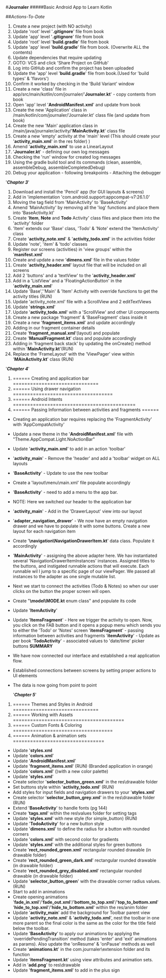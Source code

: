 #**Journaler**
#####Basic Android App to Learn Kotlin

##_Actions-To-Date_

1) Create a new project (with NO activity)
2) Update 'root' level '**.gitignore**' file from book
3) Update 'app' level '**.gitignore**' file from book
4) Update 'root' level '**build.gradle**' file from book
5) Update 'app' level '**build.gradle**' file from book. (Overwrite ALL the contents)
6) Update dependencies that require updating
7) GOTO: VCS and click 'Share Project on GitHub' 
8) Log into GitHub and confirm the project has been uploaded 
9) Update the 'app' level '**build.gradle**' file from book.(Used for 'build types' & 'flavors')  
10) Confirm it worked by checking in the 'Build Variant' window
11) Create a new 'class' file in app/src/main/kotlin/com/journaler/'**Journaler.kt**' - copy contents from book
12) Open 'app' level '**AndroidManifest.xml**' and update from book
13) Create the new 'Application' class in /main/kotlin/com/journaler/'Journaler.kt' class file (and update from book)
14) Create the new 'Main' application class in /main/java/journaler/activity/'**MainActivity.kt**' class file 
15) Create a new 'empty' activity at the 'main' level (This should create your '**activity_main.xml**' in the res folder) )
16) Amend '**activity_main.xml**' to use a LinearLayout
17) '**Journaler.kt**' - defining our own log messages
18) Checking the 'run' window for created log messages
19) Using the gradle build tool and its commands (clean, assemble, assembleDebug, assembleCompletedDebug)
20) Debug your application - following breakpoints - Attaching the debugger

'***Chapter 3***' 
1) Download and install the 'Pencil' app (for GUI layouts & screens)
2) Add in 'implementation 'com.android.support:appcompat-v7:26.1.0'
3) Moving the tag field from 'MainActivity' to 'BaseActivity'
4) Amend 'MainActivity' by removing all the 'log' functions and place them into 'BaseActivity.kt'
5) Create '**Item**, **Note** and **Todo** Activity' class files and place them into the 'activity' folder
6) 'Item' extends our 'Base' class, 'Todo' & 'Note' extend the 'ItemActivity' class
7) Create '**activity_note.xml**' & '**activity_todo.xml**' in the activities folder
8) Update 'note', 'item' & 'todo' classes
9) Register our screens (activities) in 'view groups' within the '**manifest.xml**'
10) Create and update a new '**dimens.xml**' file in the values folder
11) Create '**activity_header.xml**' layout file that will be included on all screens
12) Add 2 'buttons' and a 'textView' to the '**activity_header.xml**'
13) Add in a 'ListView' and a 'FloatingActionButton' in the '**activity_main.xml**'
14) Update 'Base',''Main' & 'Item' Activity with override functions to get the activity titles (RUN)
15) Update 'activity_note.xml' file with a ScrollView and 2 editTextViews
16) Update '**strings.xml**'
17) Update '**activity_todo.xml**' with a 'ScrollView' and other UI components
18) Create a new package 'fragment' & 'BaseFragment' class inside it
19) Create a new '**fragment_items.xml**' and update accordingly  
20) Adding in our fragment container details
21) Create '**fragment_manual.xml**'(layout) and populate
22) Create '**ManualFragment.kt**' class and populate accordingly
23) Adding in 'fragment back stack' by updating the onCreate() method within '**MainActivity.kt**'(RUN)
24) Replace the 'FrameLayout' with the 'ViewPager' view within '**MAinActivity.kt**' class (RUN)


   '***Chapter 4***'
1) ====== Creating and application bar ==============================
2) ====== Using drawer navigation ===================================
3) ====== Android Intents ===========================================
4) ====== Passing Information between activities and fragments ======
- Creating an application bar requires replacing the 'FragmentActivity' with 'AppCompatActivity'
- Update a new theme in the '**AndroidManifest.xml**' file with "Theme.AppCompat.Light.NoActionBar"
- Update '**activity_main.xml**' to add in an action 'toolbar' 
- '**activity_main**' - Remove the 'header' and add a 'toolbar' widget on ALL layouts
- '**BaseActivity**' - Update to use the new toolbar
- Create a 'layout\menu\main.xml' file populate accordingly
- '**BaseActivity**' - need to add a menu to the app bar. 
- NOTE: Here we switched our header to the application bar
- '**activity_main**' - Add in the 'DrawerLayout' view into our layout
- '**adapter_navigation_drawer**' - We now have an empty navigation drawer and we 
have to populate it with some buttons. Create a new layout for each navigation item 
- Create '**\navigation\NavigationDrawerItem.kt**' data class. Populate it accordingly
- '**MainActivity**' - assigning the above adapter here. We hav instantiated several 'NavigationDrawerItemInstances'
instances. Assigned titles to the buttons, and instigated runnable actions that will execute. 
Each runnable wil l jump to a specific page of our viewPager. We passed all instances to the adapter
as one single mutable list.
- Next we start to connect the activities (Todo & Notes) so when our user clicks on the button
the proper screen will open.
- Create "**\model\MODE.kt** enum class" and populate its code
- Update '**ItemActivity**' 
- Update '**ItemsFragment**' - Here we trigger the activity to open. Now, you click on the 
FAB button and it opens a popup menu which sends you to either the 'Todo' or 'Notes' screen
'**itemsFragment**' - passing information between activities and fragments
'**itemActivity**' - Update as per book 
'**TodoActivity**' - associated values to 'date/time' picker buttons 
**SUMMARY**
- We have now connected our interface and established a real application flow.
- Established connections between screens by setting proper actions to UI elements
- The data is now going from point to point 


   '***Chapter 5***'
1) ====== Themes and Styles in Android ==============================
2) ====== Working with Assets =======================================
3) ====== Custom Fonts & Coloring ===================================
4) ====== Animation & animation sets ================================
- Update '**styles.xml**
- Update '**colors.xml**' 
- Update '**AndroidManifest.xml**'  
- Update '**fragment_items.xml**' (RUN) (Branded application in orange)
- Update '**colors.xml**' ()with a new color palette)
- Update '**styles.xml**'   
- Create selector '**selector_button_green.xml**' in the res\drawable folder
- Set buttons style within '**activity_todo.xml**' (RUN) 
- Add styles for input fields and navigation drawers to your '**styles.xml**'
- Create selector '**selector_button_grey.xml**' in the res\drawable folder (RUN)
- Extend '**BaseActivity**' to handle fonts (pg 144)
- Create '**tags.xml**' within the res\values folder for setting tags
- Update '**styles.xml**' with new style (for simple_button) (RUN)
- Update '**TodoActivity**' for a new button style
- Update '**dimens.xml**' to define the radius for a button with rounded corners
- Update '**colors.xml**' with second color for gradients
- Update '**styles.xml**' with the additional styles for green buttons
- Create '**rect_rounded_green.xml**' rectangular rounded drawable (in drawable folder)
- Create '**rect_rounded_green_dark.xml**' rectangular rounded drawable (in drawable folder)
- Create '**rect_rounded_grey_disabled.xml**' rectangular rounded drawable (in drawable folder)
- Update '**selector_button_green**' with the drawable corner radius values. (RUN)
- Start to add in animations
- Create opening animations '**fade_in.xml**'/'**fade_out.xml**'/'**bottom_to_top.xml**'/'**top_to_bottom.xml**'
 '**hide_to_top.xml**'/'**hide_to_bottom.xml**' within the res/anim folder 
- Update '**activity_main**' add the background for Toolbar parent view
- Update '**activity_note.xml**' & '**activity_todo.xml**', nest the toolbar in one 
more parent so the final color is the same as the color for the title field below 
the toolbar.
- Update '**BaseActivity**' to apply our animations by applying the 
 'overridePendingTransition' method (takes 'enter' and 'exit' animations as params).
 Also update the 'onResume' & 'onPause' methods as well 
- Create '**animations.kt**' in the com.journaler\extension folder and its function 
- Update '**itemsFragment.kt**' using view attributes and animation sets.  
- Add in '**add.png**' to res\drawable
- Update '**fragment_items.xml**' to add in the plus sign 


 


    
 

 


